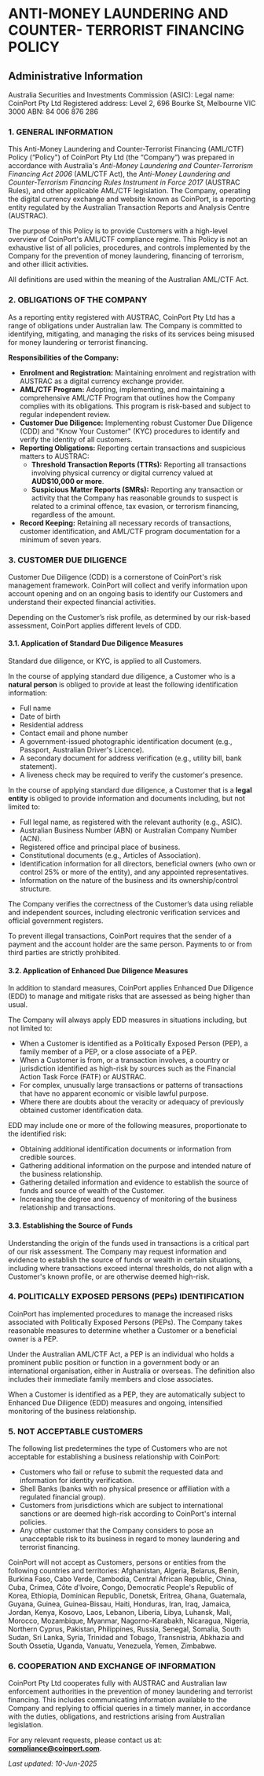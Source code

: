# ANTI-MONEY LAUNDERING AND COUNTER- TERRORIST FINANCING POLICY

## Administrative Information

Australia Securities and Investments Commission (ASIC):
Legal name: CoinPort Pty Ltd
Registered address: Level 2, 696 Bourke St, Melbourne VIC 3000
ABN: 84 006 876 286

### 1. GENERAL INFORMATION

This Anti-Money Laundering and Counter-Terrorist Financing (AML/CTF) Policy (“Policy") of CoinPort Pty Ltd (the “Company”) was prepared in accordance with Australia's _Anti-Money Laundering and Counter-Terrorism Financing Act 2006_ (AML/CTF Act), the _Anti-Money Laundering and Counter-Terrorism Financing Rules Instrument in Force 2017_ (AUSTRAC Rules), and other applicable AML/CTF legislation. The Company, operating the digital currency exchange and website known as CoinPort, is a reporting entity regulated by the Australian Transaction Reports and Analysis Centre (AUSTRAC).

The purpose of this Policy is to provide Customers with a high-level overview of CoinPort's AML/CTF compliance regime. This Policy is not an exhaustive list of all policies, procedures, and controls implemented by the Company for the prevention of money laundering, financing of terrorism, and other illicit activities.

All definitions are used within the meaning of the Australian AML/CTF Act.

### 2. OBLIGATIONS OF THE COMPANY

As a reporting entity registered with AUSTRAC, CoinPort Pty Ltd has a range of obligations under Australian law. The Company is committed to identifying, mitigating, and managing the risks of its services being misused for money laundering or terrorist financing.

**Responsibilities of the Company:**

-   **Enrolment and Registration:** Maintaining enrolment and registration with AUSTRAC as a digital currency exchange provider.
-   **AML/CTF Program:** Adopting, implementing, and maintaining a comprehensive AML/CTF Program that outlines how the Company complies with its obligations. This program is risk-based and subject to regular independent review.
-   **Customer Due Diligence:** Implementing robust Customer Due Diligence (CDD) and "Know Your Customer" (KYC) procedures to identify and verify the identity of all customers.
-   **Reporting Obligations:** Reporting certain transactions and suspicious matters to AUSTRAC:
    -   **Threshold Transaction Reports (TTRs):** Reporting all transactions involving physical currency or digital currency valued at **AUD$10,000 or more**.
    -   **Suspicious Matter Reports (SMRs):** Reporting any transaction or activity that the Company has reasonable grounds to suspect is related to a criminal offence, tax evasion, or terrorism financing, regardless of the amount.
-   **Record Keeping:** Retaining all necessary records of transactions, customer identification, and AML/CTF program documentation for a minimum of seven years.

### 3. CUSTOMER DUE DILIGENCE

Customer Due Diligence (CDD) is a cornerstone of CoinPort's risk management framework. CoinPort will collect and verify information upon account opening and on an ongoing basis to identify our Customers and understand their expected financial activities.

Depending on the Customer’s risk profile, as determined by our risk-based assessment, CoinPort applies different levels of CDD.

#### 3.1. Application of Standard Due Diligence Measures

Standard due diligence, or KYC, is applied to all Customers.

In the course of applying standard due diligence, a Customer who is a **natural person** is obliged to provide at least the following identification information:

-   Full name
-   Date of birth
-   Residential address
-   Contact email and phone number
-   A government-issued photographic identification document (e.g., Passport, Australian Driver's Licence).
-   A secondary document for address verification (e.g., utility bill, bank statement).
-   A liveness check may be required to verify the customer's presence.

In the course of applying standard due diligence, a Customer that is a **legal entity** is obliged to provide information and documents including, but not limited to:

-   Full legal name, as registered with the relevant authority (e.g., ASIC).
-   Australian Business Number (ABN) or Australian Company Number (ACN).
-   Registered office and principal place of business.
-   Constitutional documents (e.g., Articles of Association).
-   Identification information for all directors, beneficial owners (who own or control 25% or more of the entity), and any appointed representatives.
-   Information on the nature of the business and its ownership/control structure.

The Company verifies the correctness of the Customer’s data using reliable and independent sources, including electronic verification services and official government registers.

To prevent illegal transactions, CoinPort requires that the sender of a payment and the account holder are the same person. Payments to or from third parties are strictly prohibited.

#### 3.2. Application of Enhanced Due Diligence Measures

In addition to standard measures, CoinPort applies Enhanced Due Diligence (EDD) to manage and mitigate risks that are assessed as being higher than usual.

The Company will always apply EDD measures in situations including, but not limited to:

-   When a Customer is identified as a Politically Exposed Person (PEP), a family member of a PEP, or a close associate of a PEP.
-   When a Customer is from, or a transaction involves, a country or jurisdiction identified as high-risk by sources such as the Financial Action Task Force (FATF) or AUSTRAC.
-   For complex, unusually large transactions or patterns of transactions that have no apparent economic or visible lawful purpose.
-   Where there are doubts about the veracity or adequacy of previously obtained customer identification data.

EDD may include one or more of the following measures, proportionate to the identified risk:

-   Obtaining additional identification documents or information from credible sources.
-   Gathering additional information on the purpose and intended nature of the business relationship.
-   Gathering detailed information and evidence to establish the source of funds and source of wealth of the Customer.
-   Increasing the degree and frequency of monitoring of the business relationship and transactions.

#### 3.3. Establishing the Source of Funds

Understanding the origin of the funds used in transactions is a critical part of our risk assessment. The Company may request information and evidence to establish the source of funds or wealth in certain situations, including where transactions exceed internal thresholds, do not align with a Customer's known profile, or are otherwise deemed high-risk.

### 4. POLITICALLY EXPOSED PERSONS (PEPs) IDENTIFICATION

CoinPort has implemented procedures to manage the increased risks associated with Politically Exposed Persons (PEPs). The Company takes reasonable measures to determine whether a Customer or a beneficial owner is a PEP.

Under the Australian AML/CTF Act, a PEP is an individual who holds a prominent public position or function in a government body or an international organisation, either in Australia or overseas. The definition also includes their immediate family members and close associates.

When a Customer is identified as a PEP, they are automatically subject to Enhanced Due Diligence (EDD) measures and ongoing, intensified monitoring of the business relationship.

### 5. NOT ACCEPTABLE CUSTOMERS

The following list predetermines the type of Customers who are not acceptable for establishing a business relationship with CoinPort:

-   Customers who fail or refuse to submit the requested data and information for identity verification.
-   Shell Banks (banks with no physical presence or affiliation with a regulated financial group).
-   Customers from jurisdictions which are subject to international sanctions or are deemed high-risk according to CoinPort's internal policies.
-   Any other customer that the Company considers to pose an unacceptable risk to its business in regard to money laundering and terrorist financing.

CoinPort will not accept as Customers, persons or entities from the following countries and territories: Afghanistan, Algeria, Belarus, Benin, Burkina Faso, Cabo Verde, Cambodia, Central African Republic, China, Cuba, Crimea, Côte d'Ivoire, Congo, Democratic People's Republic of Korea, Ethiopia, Dominican Republic, Donetsk, Eritrea, Ghana, Guatemala, Guyana, Guinea, Guinea-Bissau, Haiti, Honduras, Iran, Iraq, Jamaica, Jordan, Kenya, Kosovo, Laos, Lebanon, Liberia, Libya, Luhansk, Mali, Morocco, Mozambique, Myanmar, Nagorno-Karabakh, Nicaragua, Nigeria, Northern Cyprus, Pakistan, Philippines, Russia, Senegal, Somalia, South Sudan, Sri Lanka, Syria, Trinidad and Tobago, Transnistria, Abkhazia and South Ossetia, Uganda, Vanuatu, Venezuela, Yemen, Zimbabwe.


### 6. COOPERATION AND EXCHANGE OF INFORMATION

CoinPort Pty Ltd cooperates fully with AUSTRAC and Australian law enforcement authorities in the prevention of money laundering and terrorist financing. This includes communicating information available to the Company and replying to official queries in a timely manner, in accordance with the duties, obligations, and restrictions arising from Australian legislation.

For any relevant requests, please contact us at: **compliance@coinport.com**.

_Last updated: 10-Jun-2025_

